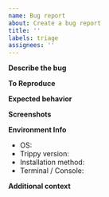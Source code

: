 ```yaml
---
name: Bug report
about: Create a bug report
title: ''
labels: triage
assignees: ''
---
```


**Describe the bug**

<!-- A description of what the bug is. -->

**To Reproduce**

<!-- A description of the steps to reproduce the behavior including the full `trip` or `trip.exe` command line. -->

**Expected behavior**

<!-- A description of what you expected to happen. -->

**Screenshots**

<!-- If applicable, add screenshots to help explain your problem. -->

**Environment Info**

- OS: <!-- e.g. Linux, Windows 11, MacOS -->
- Trippy version: <!-- the output of `trip -V` -->
- Installation method: <!-- e.g. `brew`, `winget`, `cargo` -->
- Terminal / Console: <!-- If you are not sure you can use "About" or, "Help" on the terminal window to gather the requested information. e.g. `iterm2`, `cmd.exe`, `PowerShell`, 'GNOME Terminal' -->

**Additional context**

<!-- Add any other context about the problem here. -->

